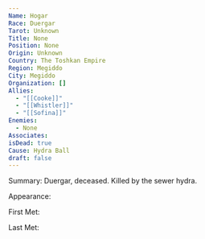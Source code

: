 ```yaml
---
Name: Hogar
Race: Duergar
Tarot: Unknown
Title: None
Position: None
Origin: Unknown
Country: The Toshkan Empire
Region: Megiddo
City: Megiddo
Organization: []
Allies:
  - "[[Cooke]]"
  - "[[Whistler]]"
  - "[[Sofina]]"
Enemies:
  - None
Associates: 
isDead: true
Cause: Hydra Ball
draft: false
---
```

Summary:
Duergar, deceased. Killed by the sewer hydra.

Appearance: 

First Met: 

Last Met: 

